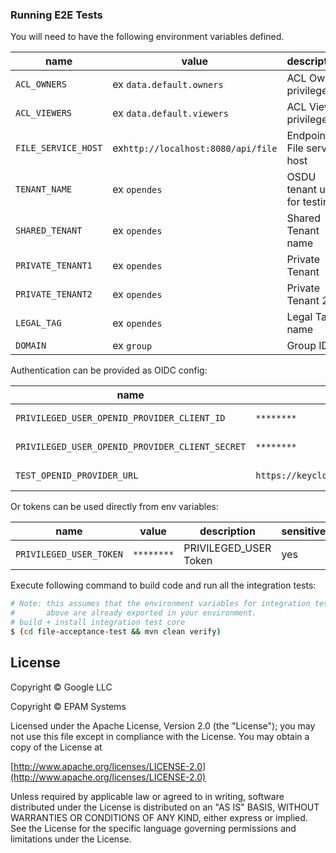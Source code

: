 ### Running E2E Tests

You will need to have the following environment variables defined.

| name                | value                              | description                   | sensitive? | source |
|---------------------|------------------------------------|-------------------------------|------------|--------|
| `ACL_OWNERS`        | ex `data.default.owners`           | ACL Owner privilege           | no         | -      |
| `ACL_VIEWERS`       | ex `data.default.viewers`          | ACL Viewer privilege          | no         | -      |
| `FILE_SERVICE_HOST` | ex`http://localhost:8080/api/file` | Endpoint of File service host | no         | -      |
| `TENANT_NAME`       | ex `opendes`                       | OSDU tenant used for testing  | no         | --     |
| `SHARED_TENANT`     | ex `opendes`                       | Shared Tenant name            | no         | -      |
| `PRIVATE_TENANT1`   | ex `opendes`                       | Private Tenant                | no         | -      |
| `PRIVATE_TENANT2`   | ex `opendes`                       | Private Tenant 2              | no         | -      |
| `LEGAL_TAG`         | ex `opendes`                       | Legal Tag name                | no         | -      |
| `DOMAIN`            | ex `group`                         | Group ID                      | no         | -      |



Authentication can be provided as OIDC config:

| name                                            | value                                   | description                   | sensitive? | source |
|-------------------------------------------------|-----------------------------------------|-------------------------------|------------|--------|
| `PRIVILEGED_USER_OPENID_PROVIDER_CLIENT_ID`     | `********`                              | PRIVILEGED_USER Client Id     | yes        | -      |
| `PRIVILEGED_USER_OPENID_PROVIDER_CLIENT_SECRET` | `********`                              | PRIVILEGED_USER Client secret | yes        | -      |
| `TEST_OPENID_PROVIDER_URL`                      | `https://keycloak.com/auth/realms/osdu` | OpenID provider url           | yes        | -      |

Or tokens can be used directly from env variables:

| name                    | value      | description           | sensitive? | source |
|-------------------------|------------|-----------------------|------------|--------|
| `PRIVILEGED_USER_TOKEN` | `********` | PRIVILEGED_USER Token | yes        | -      |


Execute following command to build code and run all the integration tests:

 ```bash
 # Note: this assumes that the environment variables for integration tests as outlined
 #       above are already exported in your environment.
 # build + install integration test core
 $ (cd file-acceptance-test && mvn clean verify)
 ```

## License

Copyright © Google LLC

Copyright © EPAM Systems

Licensed under the Apache License, Version 2.0 (the "License");
you may not use this file except in compliance with the License.
You may obtain a copy of the License at

[http://www.apache.org/licenses/LICENSE-2.0](http://www.apache.org/licenses/LICENSE-2.0)

Unless required by applicable law or agreed to in writing, software
distributed under the License is distributed on an "AS IS" BASIS,
WITHOUT WARRANTIES OR CONDITIONS OF ANY KIND, either express or implied.
See the License for the specific language governing permissions and
limitations under the License.

